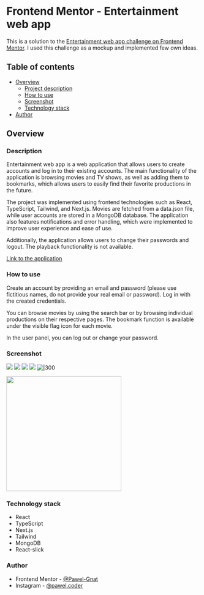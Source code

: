 # Frontend Mentor - Entertainment web app

This is a solution to the [Entertainment web app challenge on Frontend Mentor](https://www.frontendmentor.io/challenges/entertainment-web-app-J-UhgAW1X). I used this challenge as a mockup and implemented few own ideas.

## Table of contents

- [Overview](#overview)
  - [Project description](#description)
  - [How to use](#how-to-use)
  - [Screenshot](#screenshot)
  - [Technology stack](#technology-stack)
- [Author](#author)

## Overview

### Description

Entertainment web app is a web application that allows users to create accounts and log in to their existing accounts. The main functionality of the application is browsing movies and TV shows, as well as adding them to bookmarks, which allows users to easily find their favorite productions in the future.

The project was implemented using frontend technologies such as React, TypeScript, Tailwind, and Next.js. Movies are fetched from a data.json file, while user accounts are stored in a MongoDB database. The application also features notifications and error handling, which were implemented to improve user experience and ease of use.

Additionally, the application allows users to change their passwords and logout. The playback functionality is not available.

[Link to the application](https://frontend-mentor-entertainment-web-app.vercel.app/)

### How to use

Create an account by providing an email and password (please use fictitious names, do not provide your real email or password). Log in with the created credentials.

You can browse movies by using the search bar or by browsing individual productions on their respective pages. The bookmark function is available under the visible flag icon for each movie.

In the user panel, you can log out or change your password.

### Screenshot

![](./screenshots/screenshot1.jpg)
![](./screenshots/screenshot2.jpg)
![](./screenshots/screenshot3.jpg)
![](./screenshots/screenshot4.jpg)
![|300](./screenshots/screenshot5.jpg)

<img src="./screenshots/screenshot5.jpg" alt="" style="width: 300">

### Technology stack

- React
- TypeScript
- Next.js
- Tailwind
- MongoDB
- React-slick

### Author

- Frontend Mentor - [@Pawel-Gnat](https://www.frontendmentor.io/profile/Pawel-Gnat)
- Instagram - [@pawel.coder](https://www.instagram.com/pawel.coder/)
